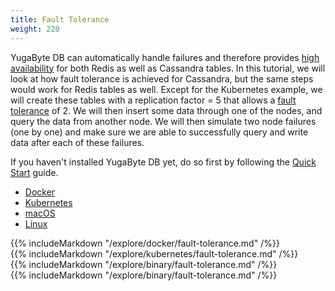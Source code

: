 ```yaml
---
title: Fault Tolerance
weight: 220
---
```


YugaByte DB can automatically handle failures and therefore provides [high availability](/architecture/core-functions/high-availability/) for both Redis as well as Cassandra tables. In this tutorial, we will look at how fault tolerance is achieved for Cassandra, but the same steps would work for Redis tables as well. Except for the Kubernetes example, we will create these tables with a replication factor = 5 that allows a [fault tolerance](/architecture/concepts/replication/) of 2. We will then insert some data through one of the nodes, and query the data from another node. We will then simulate two node failures (one by one) and make sure we are able to successfully query and write data after each of these failures.

If you haven't installed YugaByte DB yet, do so first by following the [Quick Start](/quick-start/install/) guide.

<ul class="nav nav-tabs">
  <li class="active">
    <a data-toggle="tab" href="#docker">
      <i class="icon-docker"></i>
      Docker
    </a>
  </li>
  <li>
    <a data-toggle="tab" href="#kubernetes">
      <i class="fa fa-cubes" aria-hidden="true"></i>
      Kubernetes
    </a>
  </li>
  <li >
    <a data-toggle="tab" href="#macos">
      <i class="fa fa-apple" aria-hidden="true"></i>
      macOS
    </a>
  </li>
  <li>
    <a data-toggle="tab" href="#linux">
      <i class="fa fa-linux" aria-hidden="true"></i>
      Linux
    </a>
  </li>
</ul>

<div class="tab-content">
  <div id="docker" class="tab-pane fade in active">
    {{% includeMarkdown "/explore/docker/fault-tolerance.md" /%}}
  </div>
  <div id="kubernetes" class="tab-pane fade">
    {{% includeMarkdown "/explore/kubernetes/fault-tolerance.md" /%}}
  </div>
  <div id="macos" class="tab-pane fade">
    {{% includeMarkdown "/explore/binary/fault-tolerance.md" /%}}
  </div>
  <div id="linux" class="tab-pane fade">
    {{% includeMarkdown "/explore/binary/fault-tolerance.md" /%}}
  </div> 
</div>

